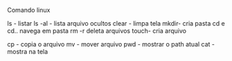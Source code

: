 
Comando linux

ls - listar
ls -al - lista arquivo ocultos
clear - limpa tela 
mkdir- cria pasta
cd e cd.. navega em pasta
rm -r deleta  arquivos 
touch- cria arquivo

cp - copia o arquivo 
mv - mover arquivo 
pwd - mostrar o path atual 
cat - mostra na tela